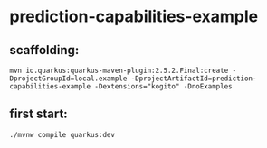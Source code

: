 # prediction-capabilities-example

## scaffolding:
```
mvn io.quarkus:quarkus-maven-plugin:2.5.2.Final:create -DprojectGroupId=local.example -DprojectArtifactId=prediction-capabilities-example -Dextensions="kogito" -DnoExamples
```
## first start:
```
./mvnw compile quarkus:dev
```
